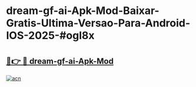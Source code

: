 # dream-gf-ai-Apk-Mod-Baixar-Gratis-Ultima-Versao-Para-Android-IOS-2025-#ogl8x

# <h2><a href="https://ainizakaria.my?title=dream-gf-ai-Apk-Mod&ref=24M">🔗👉 🔴 dream-gf-ai-Apk-Mod</a></h2>

[![acn](https://github.com/user-attachments/assets/0f9c940e-d8b0-45ae-aac7-cd30a18b3e1c)](https://ainizakaria.my?title=dream-gf-ai-Apk-Mod&ref=24M)

